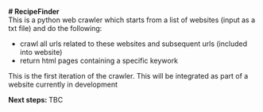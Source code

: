 <b> # RecipeFinder </b>
<br>
This is a python web crawler which starts from a list of websites (input as a txt file) and do the following:
- crawl all urls related to these websites and subsequent urls (included into website)
- return html pages containing a specific keywork

This is the first iteration of the crawler. This will be integrated as part of a website currently in development 

<b> Next steps: </b>
TBC
